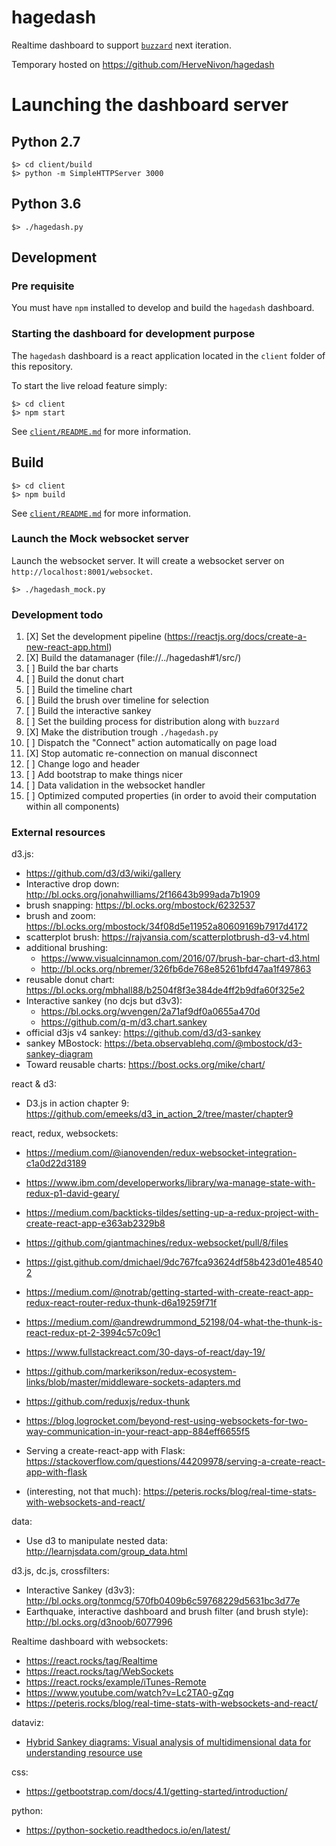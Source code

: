# hagedash

Realtime dashboard to support [`buzzard`](https://www.github.com/airware/buzzard) next iteration.

Temporary hosted on https://github.com/HerveNivon/hagedash

# Launching the dashboard server

## Python 2.7

```
$> cd client/build
$> python -m SimpleHTTPServer 3000
```

## Python 3.6

```
$> ./hagedash.py
```

## Development

### Pre requisite

You must have `npm` installed to develop and build the `hagedash` dashboard.

### Starting the dashboard for development purpose

The `hagedash` dashboard is a react application located in the `client` folder of this repository.

To start the live reload feature simply:
```
$> cd client
$> npm start
```

See [`client/README.md`](client/README.md) for more information.

## Build

```
$> cd client
$> npm build
```

See [`client/README.md`](client/README.md) for more information.

### Launch the Mock websocket server

Launch the websocket server. It will create a websocket server on `http://localhost:8001/websocket`.

```
$> ./hagedash_mock.py
```

### Development todo
1. [X] Set the development pipeline (https://reactjs.org/docs/create-a-new-react-app.html)
2. [X] Build the datamanager (file://../hagedash#1/src/)
3. [ ] Build the bar charts
4. [ ] Build the donut chart
5. [ ] Build the timeline chart
6. [ ] Build the brush over timeline for selection
7. [ ] Build the interactive sankey
8. [ ] Set the building process for distribution along with `buzzard`
9. [X] Make the distribution trough `./hagedash.py`
10. [ ] Dispatch the "Connect" action automatically on page load
11. [X] Stop automatic re-connection on manual disconnect
12. [ ] Change logo and header
13. [ ] Add bootstrap to make things nicer
14. [ ] Data validation in the websocket handler
15. [ ] Optimized computed properties (in order to avoid their computation within all components)

### External resources

d3.js:
- https://github.com/d3/d3/wiki/gallery
- Interactive drop down: http://bl.ocks.org/jonahwilliams/2f16643b999ada7b1909
- brush snapping: https://bl.ocks.org/mbostock/6232537
- brush and zoom: https://bl.ocks.org/mbostock/34f08d5e11952a80609169b7917d4172
- scatterplot brush: https://rajvansia.com/scatterplotbrush-d3-v4.html
- additional brushing:
  - https://www.visualcinnamon.com/2016/07/brush-bar-chart-d3.html
  - http://bl.ocks.org/nbremer/326fb6de768e85261bfd47aa1f497863
- reusable donut chart: https://bl.ocks.org/mbhall88/b2504f8f3e384de4ff2b9dfa60f325e2
- Interactive sankey (no dcjs but d3v3):
  - https://bl.ocks.org/wvengen/2a71af9df0a0655a470d
  - https://github.com/q-m/d3.chart.sankey
- official d3js v4 sankey: https://github.com/d3/d3-sankey
- sankey MBostock: https://beta.observablehq.com/@mbostock/d3-sankey-diagram
- Toward reusable charts: https://bost.ocks.org/mike/chart/

react & d3:
- D3.js in action chapter 9: https://github.com/emeeks/d3_in_action_2/tree/master/chapter9

react, redux, websockets:
- https://medium.com/@ianovenden/redux-websocket-integration-c1a0d22d3189
- https://www.ibm.com/developerworks/library/wa-manage-state-with-redux-p1-david-geary/
- https://medium.com/backticks-tildes/setting-up-a-redux-project-with-create-react-app-e363ab2329b8

- https://github.com/giantmachines/redux-websocket/pull/8/files
- https://gist.github.com/dmichael/9dc767fca93624df58b423d01e485402

- https://medium.com/@notrab/getting-started-with-create-react-app-redux-react-router-redux-thunk-d6a19259f71f
- https://medium.com/@andrewdrummond_52198/04-what-the-thunk-is-react-redux-pt-2-3994c57c09c1

- https://www.fullstackreact.com/30-days-of-react/day-19/
- https://github.com/markerikson/redux-ecosystem-links/blob/master/middleware-sockets-adapters.md
- https://github.com/reduxjs/redux-thunk
- https://blog.logrocket.com/beyond-rest-using-websockets-for-two-way-communication-in-your-react-app-884eff6655f5
- Serving a create-react-app with Flask: https://stackoverflow.com/questions/44209978/serving-a-create-react-app-with-flask
- (interesting, not that much): https://peteris.rocks/blog/real-time-stats-with-websockets-and-react/

data:
- Use d3 to manipulate nested data: http://learnjsdata.com/group_data.html

d3.js, dc.js, crossfilters:
- Interactive Sankey (d3v3): http://bl.ocks.org/tonmcg/570fb0409b6c59768229d5631bc3d77e
- Earthquake, interactive dashboard and brush filter (and brush style): http://bl.ocks.org/d3noob/6077996

Realtime dashboard with websockets:
- https://react.rocks/tag/Realtime
- https://react.rocks/tag/WebSockets
- https://react.rocks/example/iTunes-Remote
- https://www.youtube.com/watch?v=Lc2TA0-gZqg
- https://peteris.rocks/blog/real-time-stats-with-websockets-and-react/

dataviz:
- [Hybrid Sankey diagrams: Visual analysis of multidimensional data for understanding resource use](https://www.sciencedirect.com/science/article/pii/S0921344917301167?via%3Dihub)

css:
- https://getbootstrap.com/docs/4.1/getting-started/introduction/

python:
- https://python-socketio.readthedocs.io/en/latest/